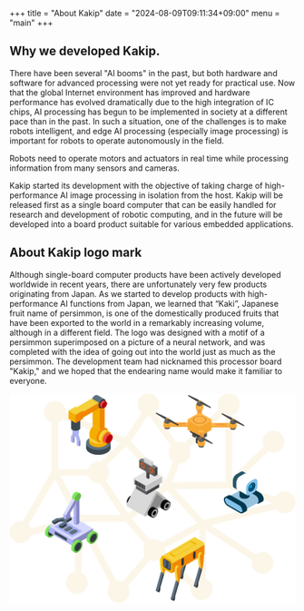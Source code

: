 +++
title = "About Kakip"
date = "2024-08-09T09:11:34+09:00"
menu = "main"
+++

## Why we developed Kakip.

There have been several "AI booms" in the past, but both hardware and software for advanced processing were not yet ready for practical use.
Now that the global Internet environment has improved and hardware performance has evolved dramatically due to the high integration of IC chips,
AI processing has begun to be implemented in society at a different pace than in the past.
In such a situation, one of the challenges is to make robots intelligent, and edge AI processing (especially image processing) is important for robots to operate autonomously in the field.

Robots need to operate motors and actuators in real time while processing information from many sensors and cameras.

Kakip started its development with the objective of taking charge of high-performance AI image processing in isolation from the host.
Kakip will be released first as a single board computer that can be easily handled for research and development of robotic computing, and in the future will be developed into a board product suitable for various embedded applications.

## About Kakip logo mark

Although single-board computer products have been actively developed worldwide in recent years, there are unfortunately very few products originating from Japan.
As we started to develop products with high-performance AI functions from Japan, we learned that “Kaki”, Japanese fruit name of persimmon, is one of the domestically produced fruits that have been exported to the world in a remarkably increasing volume, although in a different field.
The logo was designed with a motif of a persimmon superimposed on a picture of a neural network, and was completed with the idea of going out into the world just as much as the persimmon.
The development team had nicknamed this processor board "Kakip," and we hoped that the endearing name would make it familiar to everyone.

![](images/image240809_090545.png)